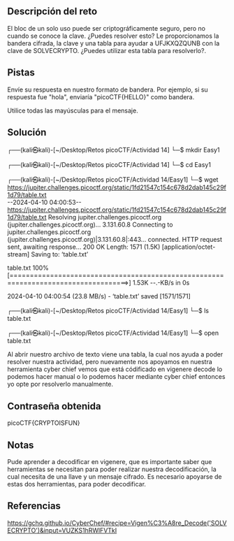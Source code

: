 ## Descripción del reto
El bloc de un solo uso puede ser criptográficamente seguro, pero no cuando se conoce la clave. ¿Puedes resolver esto? Le proporcionamos la bandera cifrada, la clave y una tabla para ayudar a UFJKXQZQUNB con la clave de SOLVECRYPTO. ¿Puedes utilizar esta tabla para resolverlo?.
## Pistas 
Envíe su respuesta en nuestro formato de bandera. Por ejemplo, si su respuesta fue "hola", enviaría "picoCTF{HELLO}" como bandera.

Utilice todas las mayúsculas para el mensaje.
## Solución 
                                                                                                                                                                      
┌──(kali㉿kali)-[~/Desktop/Retos picoCTF/Actividad 14]
└─$ mkdir Easy1        
                                                                                                                                                                      
┌──(kali㉿kali)-[~/Desktop/Retos picoCTF/Actividad 14]
└─$ cd Easy1  
                                                                                                                                                                      
┌──(kali㉿kali)-[~/Desktop/Retos picoCTF/Actividad 14/Easy1]
└─$ wget https://jupiter.challenges.picoctf.org/static/1fd21547c154c678d2dab145c29f1d79/table.txt      
--2024-04-10 04:00:53--  https://jupiter.challenges.picoctf.org/static/1fd21547c154c678d2dab145c29f1d79/table.txt
Resolving jupiter.challenges.picoctf.org (jupiter.challenges.picoctf.org)... 3.131.60.8
Connecting to jupiter.challenges.picoctf.org (jupiter.challenges.picoctf.org)|3.131.60.8|:443... connected.
HTTP request sent, awaiting response... 200 OK
Length: 1571 (1.5K) [application/octet-stream]
Saving to: ‘table.txt’

table.txt                                 100%[===================================================================================>]   1.53K  --.-KB/s    in 0s      

2024-04-10 04:00:54 (23.8 MB/s) - ‘table.txt’ saved [1571/1571]

                                                                                                                                                                      
┌──(kali㉿kali)-[~/Desktop/Retos picoCTF/Actividad 14/Easy1]
└─$ ls
table.txt
                                                                                                                                                                      
┌──(kali㉿kali)-[~/Desktop/Retos picoCTF/Actividad 14/Easy1]
└─$ open table.txt      

Al abrir nuestro archivo de texto viene una tabla, la cual nos ayuda a poder resolver nuestra actividad, pero nuevamente nos apoyamos en nuestra herramienta cyber chief vemos que está códificado en vigenere decode lo podemos hacer manual o lo podemos hacer mediante cyber chief entonces yo opte por resolverlo manualmente.

## Contraseña obtenida 
picoCTF{CRYPTOISFUN}
## Notas 
Pude aprender a decodificar en vigenere, que es importante saber que herramientas se necesitan para poder realizar nuestra decodificación, la cual necesita de una llave y un mensaje cifrado. Es necesario apoyarse de estas dos herramientas, para poder decodificar. 
## Referencias 
https://gchq.github.io/CyberChef/#recipe=Vigen%C3%A8re_Decode('SOLVECRYPTO')&input=VUZKS1hRWlFVTkI